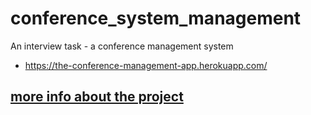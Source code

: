 # conference_system_management

An interview task - a conference management system

- https://the-conference-management-app.herokuapp.com/

## [more info about the project](https://drive.google.com/file/d/1GCW9ZBymY5IEMND4boWn7RBL_YBkr49e/view?usp=sharing)
